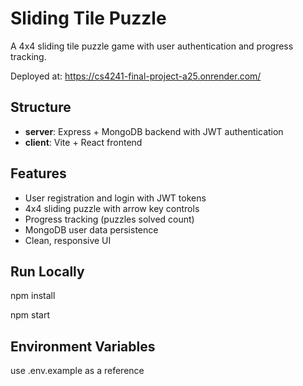 # Sliding Tile Puzzle

A 4x4 sliding tile puzzle game with user authentication and progress tracking.

Deployed at: https://cs4241-final-project-a25.onrender.com/

## Structure
- **server**: Express + MongoDB backend with JWT authentication
- **client**: Vite + React frontend

## Features
- User registration and login with JWT tokens
- 4x4 sliding puzzle with arrow key controls  
- Progress tracking (puzzles solved count)
- MongoDB user data persistence
- Clean, responsive UI

## Run Locally

npm install

npm start

## Environment Variables

use .env.example as a reference
